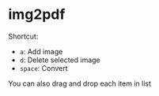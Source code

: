 # img2pdf

Shortcut:
- `a`: Add image
- `d`: Delete selected image
- `space`: Convert

You can also drag and drop each item in list